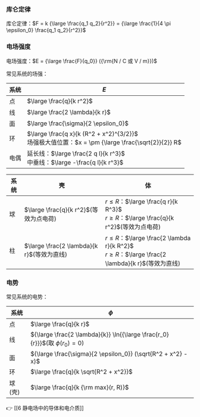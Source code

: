 ### 库仑定律

库仑定律：$F = k {\large \frac{q_1 q_2}{r^2}} = {\large \frac{1}{4 \pi \epsilon_0} \frac{q_1 q_2}{r^2}}$

### 电场强度

电场强度：$E = {\large \frac{F}{q_0}} ({\rm{N / C 或 V / m}})$

常见系统的场强：

| 系统 | $E$ |
| ---- | ---- |
| 点 | $\large \frac{q}{k r^2}$ |
| 线 | $\large \frac{2 \lambda}{k r}$ |
| 面 | $\large \frac{\sigma}{2 \epsilon_0}$ |
| 环 | $\large \frac{q x}{k (R^2 + x^2)^{3/2}}$<br>场强极大值位置：$x = \pm {\large \frac{\sqrt{2}}{2}} R$ |
| 电偶 | 延长线：$\large \frac{2 q l}{k r^3}$<br>中垂线：$\large -\frac{q l}{k r^3}$ |

| 系统 | 壳 | 体 |
| ---- | ---- | ---- |
| 球 | $\large \frac{q}{k r^2}$(等效为点电荷) | $r \leqslant R$：$\large \frac{q r}{k R^3}$<br>$r \geqslant R$：$\large \frac{q}{k r^2}$(等效为点电荷) |
| 柱 | $\large \frac{2 \lambda}{k r}$(等效为直线) | $r \leqslant R$：$\large \frac{2 \lambda r}{k R^2}$<br>$r \geqslant R$：$\large \frac{2 \lambda}{k r}$(等效为直线) |

### 电势

常见系统的电势：

| 系统 | $\phi$ |
| ---- | ---- |
| 点 | $\large \frac{q}{k r}$ |
| 线 | ${\large \frac{2 \lambda}{k}} \ln{{\large \frac{r_0}{r}}}$(取 $\phi(r_0) = 0$) |
| 面 | ${\large \frac{\sigma}{2 \epsilon_0}} (\sqrt{R^2 + x^2} - x)$ |
| 环 | $\large \frac{q}{k \sqrt{R^2 + x^2}}$ |
| 球(壳) | $\large \frac{q}{k {\rm max}(r, R)}$ |

👉 [[6 静电场中的导体和电介质]]